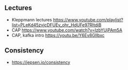 
## Lectures

- Kleppmann lectures https://www.youtube.com/playlist?list=PLeKd45zvjcDFUEv_ohr_HdUFe97RItdiB
- CAP https://www.youtube.com/watch?v=IzbYUjPAm5A
- CAP, kafka intro https://youtu.be/Y6Ev8GIlbxc

## Consistency

- https://jepsen.io/consistency
